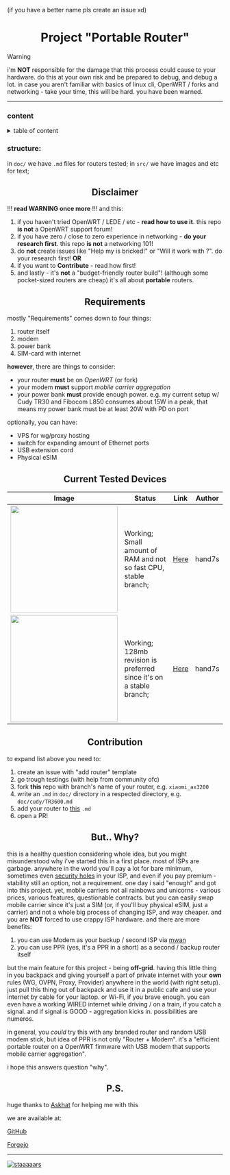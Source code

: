 (if you have a better name pls create an issue xd)
<h1 align="center"> Project "Portable Router" </h1>

> [!WARNING] 
> i'm **NOT** responsible for the damage that this process could cause to your hardware. do this at your own risk and be prepared to debug, and debug a lot. in case you aren't familiar with basics of linux cli, OpenWRT / forks and networking - take your time, this will be hard. you have been warned.

---

### content
<details>
<summary> table of content </summary>

1. Disclaimer 
2. Requirements
3. Current tested devices
4. Contribution
5. "But why?" or Reasons
6. P.S.
</details>

### structure:
in `doc/` we have `.md` files for routers tested;
in `src/` we have images and etc for text;

<h2 align="center"> Disclaimer </h2>

!!! **read WARNING once more** !!! and this:
1. if you haven't tried OpenWRT / LEDE / etc - **read how to use it**. this repo **is not** a OpenWRT support forum!
2. if you have zero / close to zero experience in networking - **do your research first**. this repo **is not** a networking 101!
3. do **not** create issues like "Help my <routername> is bricked!" or "Will it work with <routername>?". do your research first! **OR**
4. if you want to **Contribute** - read how first! 
5. and lastly - it's **not** a "budget-friendly router build"! (although some pocket-sized routers are cheap) it's all about **portable** routers.  


<h2 align="center"> Requirements </h2>

mostly "Requirements" comes down to four things:
1. router itself 
2. modem 
3. power bank
4. SIM-card with internet

**however**, there are things to consider:
- your router **must** be on *OpenWRT* (or fork)
- your modem **must** support *mobile carrier aggregation*
- your power bank **must** provide enough power. e.g. my current setup w/ Cudy TR30 and Fibocom L850 consumes about 15W in a peak, that means my power bank must be at least 20W with PD on port

optionally, you can have:
- VPS for wg/proxy hosting
- switch for expanding amount of Ethernet ports
- USB extension cord 
- Physical eSIM

<h2 align="center"> Current Tested Devices </h2>

| Image | Status | Link | Author |
| - | - | - | -| 
| <img src="https://www.cudy.com/cdn/shop/files/TR1200.png" width="250">  | Working; Small amount of RAM and not so fast CPU, stable branch; | [Here](./doc/cudy/TR1200.md) | hand7s |
| <img src="https://www.cudy.com/cdn/shop/files/TR3000.png" width="250"> | Working; 128mb revision is preferred since it's on a stable branch; | [Here](./doc/cudy/TR3000.md) | hand7s |

<h2 align="center"> Contribution </h2>

to expand list above you need to:
1. create an issue with "add router" template
2. go trough testings (with help from community ofc)
3. fork **this** repo with branch's name of your router, e.g. `xiaomi_ax3200`
4. write an `.md` in `doc/` directory in a respected directory, e.g. `doc/cudy/TR3600.md` 
5. add your router to [this](./doc/content.md) `.md` 
6. open a PR!

<h2 align="center"> But.. Why? </h2>

this is a healthy question considering whole idea, but you might misunderstood why i've started this in a first place. 
most of ISPs are garbage. anywhere in the world you'll pay a lot for bare minimum, sometimes even [security holes](https://youtu.be/TFolQUeWoog?si=tX3JFeQKcmBawhtt) in your ISP, and even if you pay premium - stability still an option, not a requirement. one day i said "enough" and got into this project.
yet, mobile carriers not all rainbows and unicorns - various prices, various features, questionable contracts. but you can easily swap mobile carrier since it's just a SIM (or, if you'll buy physical eSIM, just a carrier) and not a whole big process of changing ISP, and way cheaper. and you are **NOT** forced to use crappy ISP hardware.
and there are more benefits:
1. you can use Modem as your backup / second ISP via [mwan](https://openwrt.org/docs/guide-user/network/wan/multiwan/mwan3)
2. you can use PPR (yes, it's a PPR in a short) as a second / backup router itself

but the main feature for this project - being **off-grid**. 
having this little thing in you backpack and giving yourself a part of private internet with your **own** rules (WG, OVPN, Proxy, Provider) anywhere in the world (with right setup). just pull this thing out of backpack and use it in a public cafe and use your internet by cable for your laptop. or Wi-Fi, if you brave enough. you can even have a working WIRED internet while driving / on a train, if you catch a signal. and if signal is GOOD - aggregation kicks in. possibilities are numeros.

in general, you *could* try this with any branded router and random USB modem stick, but idea of PPR is not only "Router + Modem". it's a "efficient portable router on a OpenWRT firmware with USB modem that supports mobile carrier aggregation". 

i hope this answers question "why".

<h2 align="center"> P.S. </h2>

huge thanks to [Askhat](https://github.com/Askhalion) for helping me with this

we are available at:

[GitHub](https://github.com/s0me1newithhand7s/ProjectPortableRouter)

[Forgejo](https://git.hand7s.org/s0me1newithhand7s/ProjectPortableRouter)

---

[![staaaaars](https://api.star-history.com/svg?repos=s0me1newithhand7s/PortableRouterProject=Date)](https://www.star-history.com/#s0me1newithhand7s/PortableRouterProject&Date)